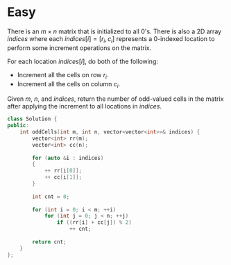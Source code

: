 # Easy

There is an $m \times n$ matrix that is initialized to all $0$'s. There is also a 2D array $indices$ where each $indices[i] = [r_i, c_i]$ represents a 0-indexed location to perform some increment operations on the matrix.

For each location $indices[i]$, do both of the following:

- Increment all the cells on row $r_i$.
- Increment all the cells on column $c_i$.

Given $m$, $n$, and $indices$, return the number of odd-valued cells in the matrix after applying the increment to all locations in $indices$.

```cpp
class Solution {
public:
    int oddCells(int m, int n, vector<vector<int>>& indices) {
        vector<int> rr(m);
        vector<int> cc(n);
        
        for (auto &i : indices)
        {
            ++ rr[i[0]];
            ++ cc[i[1]];
        }
        
        int cnt = 0;
        
        for (int i = 0; i < m; ++i)
            for (int j = 0; j < n; ++j)
                if ((rr[i] + cc[j]) % 2)
                    ++ cnt;
        
        return cnt;
    }
};
```
